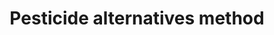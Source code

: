 ---
title: 'Pesticide alternatives method'
field: 'is.pesticide.alternativeMethod'
slug: 'is-pesticide-alternativemethod'
description: 'The method used to control a pest'
comment: 'select from control list'
required: False
vocabulary: 'vocabulary.txt'
module: 'Pesticides'
cluster: 'Fsc'
policy: 'Controlled value. Multi select from control list.'
layout: 'fsc'
---